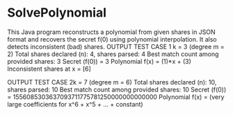 # SolvePolynomial
This Java program reconstructs a polynomial from given shares in JSON format and recovers the secret f(0) using polynomial interpolation.
It also detects inconsistent (bad) shares.
OUTPUT TEST CASE 1
k = 3 (degree m = 2)
Total shares declared (n): 4, shares parsed: 4
Best match count among provided shares: 3
Secret (f(0)) = 3
Polynomial f(x) = (1)*x + (3)
Inconsistent shares at x = [6]

OUTPUT TEST CASE 2k = 7 (degree m = 6)
Total shares declared (n): 10, shares parsed: 10
Best match count among provided shares: 10
Secret (f(0)) = 1556085303637093711775781250000000000000
Polynomial f(x) = (very large coefficients for x^6 + x^5 + ... + constant)
